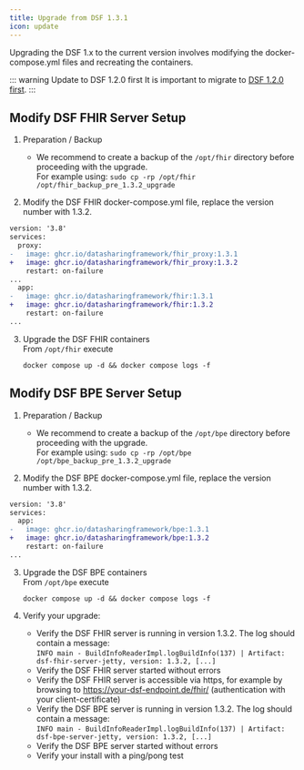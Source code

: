 ```yaml
---
title: Upgrade from DSF 1.3.1
icon: update
---
```


Upgrading the DSF 1.x to the current version involves modifying the docker-compose.yml files and recreating the containers.


::: warning Update to DSF 1.2.0 first
It is important to migrate to [DSF 1.2.0 first](/v1.2.0/maintain/upgrade-from-1).
:::


## Modify DSF FHIR Server Setup
1. Preparation / Backup
    * We recommend to create a backup of the `/opt/fhir` directory before proceeding with the upgrade.  
    For example using: `sudo cp -rp /opt/fhir /opt/fhir_backup_pre_1.3.2_upgrade`

2. Modify the DSF FHIR docker-compose.yml file, replace the version number with 1.3.2.
```diff
version: '3.8'
services:
  proxy:
-   image: ghcr.io/datasharingframework/fhir_proxy:1.3.1
+   image: ghcr.io/datasharingframework/fhir_proxy:1.3.2
    restart: on-failure
...
  app:
-   image: ghcr.io/datasharingframework/fhir:1.3.1
+   image: ghcr.io/datasharingframework/fhir:1.3.2
    restart: on-failure
...
```

3. Upgrade the DSF FHIR containers  
    From `/opt/fhir` execute  
    ```
    docker compose up -d && docker compose logs -f
    ```

## Modify DSF BPE Server Setup
1. Preparation / Backup
    * We recommend to create a backup of the `/opt/bpe` directory before proceeding with the upgrade.  
    For example using: `sudo cp -rp /opt/bpe /opt/bpe_backup_pre_1.3.2_upgrade`

2. Modify the DSF BPE docker-compose.yml file, replace the version number with 1.3.2.
```diff
version: '3.8'
services:
  app:
-   image: ghcr.io/datasharingframework/bpe:1.3.1
+   image: ghcr.io/datasharingframework/bpe:1.3.2
    restart: on-failure
...
```

3. Upgrade the DSF BPE containers  
    From `/opt/bpe` execute  
    ```
    docker compose up -d && docker compose logs -f
    ```

4. Verify your upgrade:
    * Verify the DSF FHIR server is running in version 1.3.2. The log should contain a message:  
        `INFO main - BuildInfoReaderImpl.logBuildInfo(137) | Artifact: dsf-fhir-server-jetty, version: 1.3.2, [...]`
    * Verify the DSF FHIR server started without errors
    * Verify the DSF FHIR server is accessible via https, for example by browsing to https://your-dsf-endpoint.de/fhir/ (authentication with your client-certificate)
    * Verify the DSF BPE server is running in version 1.3.2. The log should contain a message:  
        `INFO main - BuildInfoReaderImpl.logBuildInfo(137) | Artifact: dsf-bpe-server-jetty, version: 1.3.2, [...]`
    * Verify the DSF BPE server started without errors
    * Verify your install with a ping/pong test  
